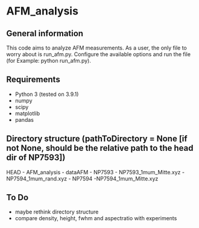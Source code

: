 # AFM_analysis

## General information
This code aims to analyze AFM measurements. As a user, the only file to worry about is run_afm.py. Configure the available options and run the file (for Example:       python run_afm.py).

## Requirements
- Python 3 (tested on 3.9.1)
- numpy
- scipy
- matplotlib
- pandas

## Directory structure (pathToDirectory = None [if not None, should be the relative path to the head dir of NP7593])
HEAD
    - AFM_analysis
    - dataAFM
          - NP7593
              - NP7593_1mum_Mitte.xyz
              - NP7594_1mum_rand.xyz
          - NP7594
              -NP7594_1mum_Mitte.xyz



## To Do
- maybe rethink directory structure
- compare density, height, fwhm and aspectratio with experiments
